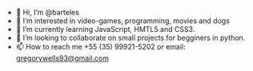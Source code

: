 - 👋 Hi, I’m @barteles
- 👀 I’m interested in video-games, programming, movies and dogs
- 🌱 I’m currently learning JavaScript, HMTL5 and CSS3.
- 💞️ I’m looking to collaborate on small projects for begginers in python.
- 📫 How to reach me +55 (35) 99921-5202 or email: gregorywells93@gmail.com

<!---
barteles/barteles is a ✨ special ✨ repository because its `README.md` (this file) appears on your GitHub profile.
You can click the Preview link to take a look at your changes.
--->
